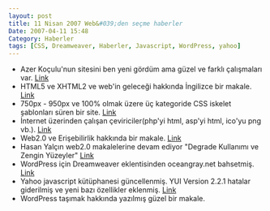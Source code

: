 ```yaml
---
layout: post
title: 11 Nisan 2007 Web&#039;den seçme haberler
Date: 2007-04-11 15:48
Category: Haberler
tags: [CSS, Dreamweaver, Haberler, Javascript, WordPress, yahoo]
---
```


-   Azer Koçulu'nun sitesini ben yeni gördüm ama güzel ve farklı
    çalışmaları var. [Link][]
-   HTML5 ve XHTML2 ve web'in geleceği hakkında İngilizce bir makale.
    [Link][1]
-   750px - 950px ve 100% olmak üzere üç kategoride CSS iskelet
    şablonları süren bir site. [Link][2]
-   İnternet üzerinden çalışan çeviriciler(php'yi html, asp'yi html,
    ico'yu png vb.). [Link][3]
-   Web2.0 ve Erişebilirlik hakkında bir makale. [Link][4]
-   Hasan Yalçın web2.0 makalelerine devam ediyor "Degrade Kullanımı ve
    Zengin Yüzeyler" [Link][5]
-   WordPress için Dreamweaver eklentisinden oceangray.net bahsetmiş.
    [Link][6]
-   Yahoo javascript kütüphanesi güncellenmiş. YUI Version 2.2.1 hatalar
    giderilmiş ve yeni bazı özellikler eklenmiş. [Link][7]
-   WordPress taşımak hakkında yazılmış güzel bir makale.


  [Link]: http://azer.kodfabrik.com/ "Link"
  [1]: http://www.digital-web.com/articles/html5_xhtml2_and_the_future_of_the_web/
    "Link"
  [2]: http://layouts.ironmyers.com/ "Link"
  [3]: http://www.smashingmagazine.com/2007/04/10/online-converters/
    "Link"
  [4]: http://www.alistapart.com/articles/waiaria "Link"
  [5]: http://www.hasanyalcin.com/?p=262 "Link"
  [6]: http://www.oceangray.net/dreamweaver-wordpress-extension/ "Link"
  [7]: http://yuiblog.com/blog/2007/04/09/yui-221-released/ "Link"